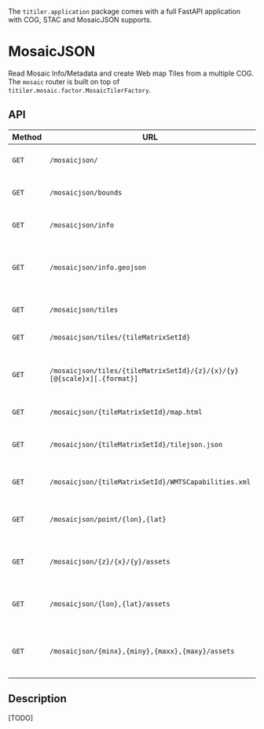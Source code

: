 
The `titiler.application` package comes with a full FastAPI application with COG, STAC and MosaicJSON supports.

# MosaicJSON

Read Mosaic Info/Metadata and create Web map Tiles from a multiple COG. The `mosaic` router is built on top of `titiler.mosaic.factor.MosaicTilerFactory`.

## API

| Method | URL                                                                        | Output    | Description
| ------ | -------------------------------------------------------------------------- |---------- |--------------
| `GET`  | `/mosaicjson/`                                                             | JSON      | return a MosaicJSON document
| `GET`  | `/mosaicjson/bounds`                                                       | JSON      | return mosaic's bounds
| `GET`  | `/mosaicjson/info`                                                         | JSON      | return mosaic's basic info
| `GET`  | `/mosaicjson/info.geojson`                                                 | GeoJSON   | return mosaic's basic info as a GeoJSON feature
| `GET`  | `/mosaicjson/tiles`                                                        | JSON      | List of OGC Tilesets available
| `GET`  | `/mosaicjson/tiles/{tileMatrixSetId}`                                      | JSON      | OGC Tileset metadata
| `GET`  | `/mosaicjson/tiles/{tileMatrixSetId}/{z}/{x}/{y}[@{scale}x][.{format}]`    | image/bin | create a web map tile image from mosaic assets
| `GET`  | `/mosaicjson/{tileMatrixSetId}/map.html`                                   | HTML      | simple map viewer
| `GET`  | `/mosaicjson/{tileMatrixSetId}/tilejson.json`                              | JSON      | return a Mapbox TileJSON document
| `GET`  | `/mosaicjson/{tileMatrixSetId}/WMTSCapabilities.xml`                       | XML       | return OGC WMTS Get Capabilities
| `GET`  | `/mosaicjson/point/{lon},{lat}`                                            | JSON      | return pixel value from a mosaic assets
| `GET`  | `/mosaicjson/{z}/{x}/{y}/assets`                                           | JSON      | return list of assets intersecting a XYZ tile
| `GET`  | `/mosaicjson/{lon},{lat}/assets`                                           | JSON      | return list of assets intersecting a point
| `GET`  | `/mosaicjson/{minx},{miny},{maxx},{maxy}/assets`                           | JSON      | return list of assets intersecting a bounding box

## Description

[TODO]
